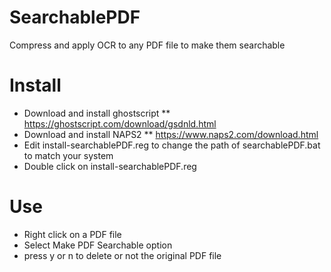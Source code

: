 # SearchablePDF
Compress and apply OCR to any PDF file to make them searchable

Install
=======
* Download and install ghostscript
** https://ghostscript.com/download/gsdnld.html
* Download and install NAPS2
** https://www.naps2.com/download.html
* Edit install-searchablePDF.reg to change the path of searchablePDF.bat to match your system
* Double click on install-searchablePDF.reg

Use
===
* Right click on a PDF file
* Select Make PDF Searchable option
* press y or n to delete or not the original PDF file
